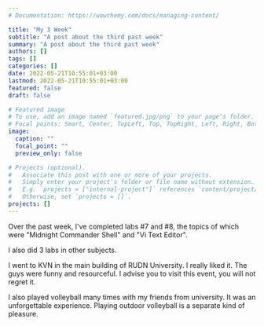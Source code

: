 ```yaml
---
# Documentation: https://wowchemy.com/docs/managing-content/

title: "My 3 Week"
subtitle: "A post about the third past week"
summary: "A post about the third past week"
authors: []
tags: []
categories: []
date: 2022-05-21T10:55:01+03:00
lastmod: 2022-05-21T10:55:01+03:00
featured: false
draft: false

# Featured image
# To use, add an image named `featured.jpg/png` to your page's folder.
# Focal points: Smart, Center, TopLeft, Top, TopRight, Left, Right, BottomLeft, Bottom, BottomRight.
image:
  caption: ""
  focal_point: ""
  preview_only: false

# Projects (optional).
#   Associate this post with one or more of your projects.
#   Simply enter your project's folder or file name without extension.
#   E.g. `projects = ["internal-project"]` references `content/project/deep-learning/index.md`.
#   Otherwise, set `projects = []`.
projects: []
---
```


Over the past week, I've completed labs #7 and #8, the topics of which were "Midnight Commander Shell" and "Vi Text Editor".

I also did 3 labs in other subjects.

I went to KVN in the main building of RUDN University. I really liked it. The guys were funny and resourceful. I advise you to visit this event, you will not regret it.

I also played volleyball many times with my friends from university. It was an unforgettable experience. Playing outdoor volleyball is a separate kind of pleasure.
